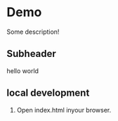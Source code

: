 # Demo

Some description!

## Subheader

hello world

## local development

1. Open index.html inyour browser.

